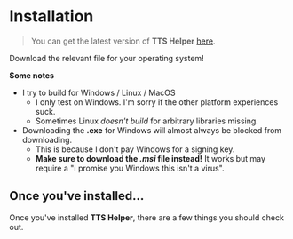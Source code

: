 # Installation

> You can get the latest version of **TTS Helper** [here](https://github.com/Uhuh/tts-helper/releases/latest/).

Download the relevant file for your operating system!

**Some notes**
- I try to build for Windows / Linux / MacOS
  - I only test on Windows. I'm sorry if the other platform experiences suck.
  - Sometimes Linux _doesn't build_ for arbitrary libraries missing.
- Downloading the **.exe** for Windows will almost always be blocked from downloading.
  - This is because I don't pay Windows for a signing key.
  - **Make sure to download the _.msi_ file instead!** It works but may require a "I promise you Windows this isn't a virus".

## Once you've installed...

Once you've installed **TTS Helper**, there are a few things you should check out.

